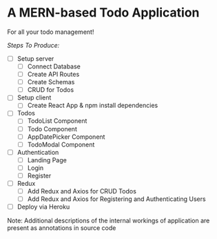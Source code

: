# A MERN-based Todo Application
For all your todo management!

*Steps To Produce:*
- [ ]  Setup server
    - [ ]  Connect Database
    - [ ]  Create API Routes
    - [ ]  Create Schemas
    - [ ]  CRUD for Todos
- [ ]  Setup client
    - [ ]  Create React App & npm install dependencies
- [ ]  Todos
    - [ ]  TodoList Component
    - [ ]  Todo Component
    - [ ]  AppDatePicker Component
    - [ ]  TodoModal Component
- [ ]  Authentication
    - [ ]  Landing Page
    - [ ]  Login
    - [ ]  Register
- [ ]  Redux
    - [ ]  Add Redux and Axios for CRUD Todos
    - [ ]  Add Redux and Axios for Registering and Authenticating Users
- [ ]  Deploy via Heroku

Note: Additional descriptions of the internal workings of application are present as annotations in source code
